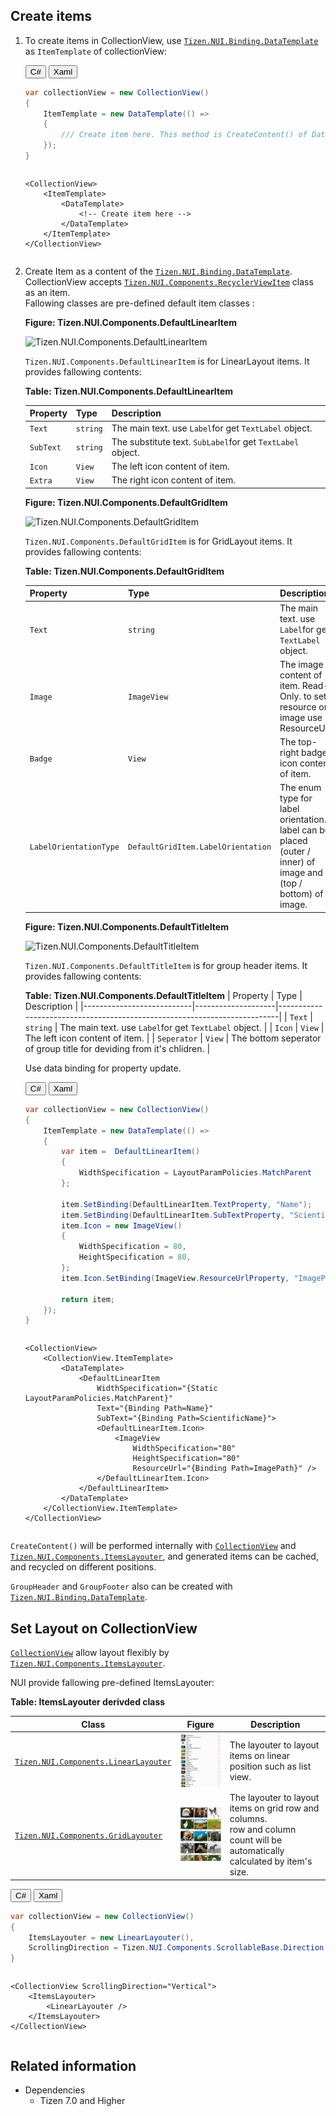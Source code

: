 ## Create items

1. To create items in CollectionView, use [`Tizen.NUI.Binding.DataTemplate`](/application/dotnet/api/TizenFX/latest/api/Tizen.NUI.Binding.DataTemplate.html) as `ItemTemplate` of collectionView:

    <div id="TabSection1">
        <div class="sampletab " id="ProjectCreateTab">
            <button id="ItemTemplate-CSharp" class="tablinks " onclick="openTabSection(event, 'ItemTemplate-CSharp', 'TabSection1') ">C#</button>
            <button id="ItemTemplate-Xaml" class="tablinks " onclick="openTabSection(event, 'ItemTemplate-Xaml', 'TabSection1') ">Xaml</button>
        </div>
        <div id="ItemTemplate-CSharp" class="tabcontent">
            <table>
                <tbody>
                    <tr>
    <span style="display:block">

    ```csharp
    var collectionView = new CollectionView()
    {
        ItemTemplate = new DataTemplate(() =>
        {
            /// Create item here. This method is CreateContent() of DataTemplate.
        });
    }
   ```

    </span>
                    </tr>
                </tbody>
            </table>
        </div>
        <div id="ItemTemplate-Xaml" class="tabcontent">
            <table>
                <tbody>
                    <tr>
    <span style="display:block">


    ```xaml
    <CollectionView>
        <ItemTemplate>
            <DataTemplate>
                <!-- Create item here -->
            </DataTemplate>
        </ItemTemplate>
    </CollectionView>
    ```


    </span>
                    </tr>
                </tbody>
            </table>
        </div>
    </div>

2. Create Item as a content of the [`Tizen.NUI.Binding.DataTemplate`](/application/dotnet/api/TizenFX/latest/api/Tizen.NUI.Binding.DataTemplate.html).<br>
    CollectionView accepts [`Tizen.NUI.Components.RecyclerViewItem`](/application/dotnet/api/TizenFX/latest/api/Tizen.NUI.Components.RecyclerViewItem.html) class as an item.<br>
    Fallowing classes are pre-defined default item classes :


    **Figure: Tizen.NUI.Components.DefaultLinearItem**

    ![`Tizen.NUI.Components.DefaultLinearItem`](./media/defaultlinearitem.png)

    `Tizen.NUI.Components.DefaultLinearItem` is for LinearLayout items. It provides fallowing contents:

    **Table: Tizen.NUI.Components.DefaultLinearItem**

    | Property                  | Type               | Description                                                              |
    |---------------------------|--------------------|--------------------------------------------------------------------------|
    | `Text`                    | `string`           | The main text. use `Label`for get `TextLabel` object.                    |
    | `SubText`                 | `string`           | The substitute text. `SubLabel`for get `TextLabel` object.               |
    | `Icon`                    | `View`             | The left icon content of item.                                           |
    | `Extra`                   | `View`             | The right icon content of item.                                          |



    **Figure: Tizen.NUI.Components.DefaultGridItem**

    ![Tizen.NUI.Components.DefaultGridItem](./media/defaultgriditem.png)

    `Tizen.NUI.Components.DefaultGridItem` is for GridLayout items. It provides fallowing contents:

    **Table: Tizen.NUI.Components.DefaultGridItem**

    | Property                  | Type               | Description                                                                     |
    |---------------------------|--------------------|---------------------------------------------------------------------------------|
    | `Text`                    | `string`           | The main text. use `Label`for get `TextLabel` object.                           |
    | `Image`                   | `ImageView`        | The image content of item. Read-Only. to set resource on image use ResourceUrl. |
    | `Badge`                   | `View`             | The top-right badge icon content of item.                                       |
    | `LabelOrientationType`    | `DefaultGridItem.LabelOrientation` | The enum type for label orientation. label can be placed (outer / inner) of image and (top / bottom) of image. |



    **Figure: Tizen.NUI.Components.DefaultTitleItem**

    ![Tizen.NUI.Components.DefaultTitleItem](./media/defaulttitleitem.png)

    `Tizen.NUI.Components.DefaultTitleItem` is for group header items. It provides fallowing contents:

    **Table: Tizen.NUI.Components.DefaultTitleItem**
    | Property                  | Type               | Description                                                              |
    |---------------------------|--------------------|--------------------------------------------------------------------------|
    | `Text`                    | `string`           | The main text. use `Label`for get `TextLabel` object.                    |
    | `Icon`                    | `View`             | The left icon content of item.                                           |
    | `Seperator`               | `View`             | The bottom seperator of group title for deviding from it's chlidren.     |


    Use data binding for property update.

    <div id="TabSection2">
        <div class="sampletab " id="ProjectCreateTab">
            <button id="ItemCreate-CSharp" class="tablinks " onclick="openTabSection(event, 'ItemCreate-CSharp', 'TabSection2') ">C#</button>
            <button id="ItemCreate-Xaml" class="tablinks " onclick="openTabSection(event, 'ItemCreate-Xaml', 'TabSection2') ">Xaml</button>
        </div>
        <div id="ItemCreate-CSharp" class="tabcontent">
            <table>
                <tbody>
                    <tr>
    <span style="display:block">


    ```csharp
    var collectionView = new CollectionView()
    {
        ItemTemplate = new DataTemplate(() =>
        {
            var item =  DefaultLinearItem()
            {
                WidthSpecification = LayoutParamPolicies.MatchParent
            };

            item.SetBinding(DefaultLinearItem.TextProperty, "Name");
            item.SetBinding(DefaultLinearItem.SubTextProperty, "ScientificName");
            item.Icon = new ImageView()
            {
                WidthSpecification = 80,
                HeightSpecification = 80,
            };
            item.Icon.SetBinding(ImageView.ResourceUrlProperty, "ImagePath");

            return item;
        });
    }
   ```

    </span>
                    </tr>
                </tbody>
            </table>
        </div>
        <div id="ItemCreate-Xaml" class="tabcontent">
            <table>
                <tbody>
                    <tr>
    <span style="display:block">

    ```xaml
    <CollectionView>
        <CollectionView.ItemTemplate>
            <DataTemplate>
                <DefaultLinearItem
                    WidthSpecification="{Static LayoutParamPolicies.MatchParent}"
                    Text="{Binding Path=Name}"
                    SubText="{Binding Path=ScientificName}">
                    <DefaultLinearItem.Icon>
                        <ImageView
                            WidthSpecification="80"
                            HeightSpecification="80"
                            ResourceUrl="{Binding Path=ImagePath}" />
                    </DefaultLinearItem.Icon>
                </DefaultLinearItem>
            </DataTemplate>
        </CollectionView.ItemTemplate>
    </CollectionView>
    ```

    </span>
                    </tr>
                </tbody>
            </table>
        </div>
    </div>


`CreateContent()` will be performed internally with [`CollectionView`](/application/dotnet/api/TizenFX/latest/api/Tizen.NUI.Components.CollectionView.html) and [`Tizen.NUI.Components.ItemsLayouter`](/application/dotnet/api/TizenFX/latest/api/Tizen.NUI.Components.ItemsLayouter.html), and generated items can be cached, and recycled on different positions.

`GroupHeader` and `GroupFooter` also can be created with [`Tizen.NUI.Binding.DataTemplate`](/application/dotnet/api/TizenFX/latest/api/Tizen.NUI.Binding.DataTemplate.html).


## Set Layout on CollectionView

[`CollectionView`](/application/dotnet/api/TizenFX/latest/api/Tizen.NUI.Components.CollectionView.html) allow layout flexibly by [`Tizen.NUI.Components.ItemsLayouter`](/application/dotnet/api/TizenFX/latest/api/Tizen.NUI.Components.ItemsLayouter.html).

NUI provide fallowing pre-defined ItemsLayouter:

**Table: ItemsLayouter derivded class**

| Class                     | Figure                     | Description                                                              |
|---------------------------|----------------------------|--------------------------------------------------------------------------|
| [`Tizen.NUI.Components.LinearLayouter`](/application/dotnet/api/TizenFX/latest/api/Tizen.NUI.Components.LinearLayouter.html) |![linearLayouter](./media/listview-small.png) | The layouter to layout items on linear position such as list view.       |
| [`Tizen.NUI.Components.GridLayouter`](/application/dotnet/api/TizenFX/latest/api/Tizen.NUI.Components.GridLayouter.html) |![gridLayouter](./media/gridview-small.png)     | The layouter to layout items on grid row and columns.<br>row and column count will be automatically calculated by item's size. |


<div id="TabSection3">
    <div class="sampletab " id="ProjectCreateTab">
        <button id="ItemLayouter-CSharp" class="tablinks " onclick="openTabSection(event, 'ItemLayouter-CSharp', 'TabSection3') ">C#</button>
        <button id="ItemLayouter-Xaml" class="tablinks " onclick="openTabSection(event, 'ItemLayouter-Xaml', 'TabSection3') ">Xaml</button>
    </div>
    <div id="ItemLayouter-CSharp" class="tabcontent">
        <table>
            <tbody>
                <tr>
<span style="display:block">


```csharp
var collectionView = new CollectionView()
{
    ItemsLayouter = new LinearLayouter(),
    ScrollingDirection = Tizen.NUI.Components.ScrollableBase.Direction.Vertical
}
```

</span>
                </tr>
            </tbody>
        </table>
    </div>
    <div id="ItemLayouter-Xaml" class="tabcontent">
        <table>
            <tbody>
                <tr>
<span style="display:block">

```xaml
<CollectionView ScrollingDirection="Vertical">
    <ItemsLayouter>
        <LinearLayouter />
    </ItemsLayouter>
</CollectionView>
```

</span>
                </tr>
            </tbody>
        </table>
    </div>
</div>



## Related information

- Dependencies
  -   Tizen 7.0 and Higher


<script>
    function openTabSection(evt, profileName, sectionId) {
        var i, tabcontent, tablinks, section;
        let selected = 0;

        section = document.getElementById(sectionId);
        tabcontent = section.getElementsByClassName("tabcontent");
        for (i = 0; i < tabcontent.length; i++) {
            tabcontent[i].style.display = "none";
            if (tabcontent[i].id == profileName) {
                selected = i;
            }
        }

        tablinks = section.getElementsByClassName("tablinks");

        for (i = 0; i < tablinks.length; i++) {
            tablinks[i].className = tablinks[i].className.replace(" active", "");
        }

        tabcontent[selected].style.display = "block";
        evt.currentTarget.className += " active";
    }
    document.getElementById("ItemTemplate-CSharp").click();
    document.getElementById("ItemCreate-CSharp").click();
    document.getElementById("ItemLayouter-CSharp").click();
</script>

